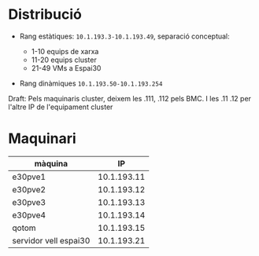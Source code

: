 # Distribució

- Rang estàtiques: `10.1.193.3-10.1.193.49`, separació conceptual:
    - 1-10 equips de xarxa
    - 11-20 equips cluster
    - 21-49 VMs a Espai30

- Rang dinàmiques `10.1.193.50-10.1.193.254`

Draft: Pels maquinaris cluster, deixem les .111, .112 pels BMC. I les .11 .12 per l'altre IP de l'equipament cluster

# Maquinari

| màquina | IP |
| ------- | -- |
| e30pve1 | 10.1.193.11 |
| e30pve2 | 10.1.193.12 |
| e30pve3 | 10.1.193.13 |
| e30pve4 | 10.1.193.14 |
| qotom | 10.1.193.15 |
| servidor vell espai30 | 10.1.193.21 |
